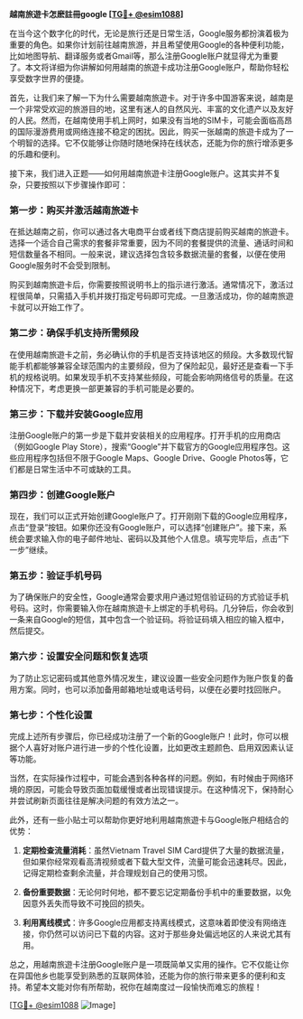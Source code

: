 **越南旅遊卡怎麽註冊google [[TG💪+ @esim1088](https://t.me/s/esim1088)]**

在当今这个数字化的时代，无论是旅行还是日常生活，Google服务都扮演着极为重要的角色。如果你计划前往越南旅游，并且希望使用Google的各种便利功能，比如地图导航、翻译服务或者Gmail等，那么注册Google账户就显得尤为重要了。本文将详细为你讲解如何用越南的旅遊卡成功注册Google账户，帮助你轻松享受数字世界的便捷。

首先，让我们来了解一下为什么需要越南旅遊卡。对于许多中国游客来说，越南是一个非常受欢迎的旅游目的地，这里有迷人的自然风光、丰富的文化遗产以及友好的人民。然而，在越南使用手机上网时，如果没有当地的SIM卡，可能会面临高昂的国际漫游费用或网络连接不稳定的困扰。因此，购买一张越南的旅遊卡成为了一个明智的选择。它不仅能够让你随时随地保持在线状态，还能为你的旅行增添更多的乐趣和便利。

接下来，我们进入正题——如何用越南旅遊卡注册Google账户。这其实并不复杂，只要按照以下步骤操作即可：

### **第一步：购买并激活越南旅遊卡**
在抵达越南之前，你可以通过各大电商平台或者线下商店提前购买越南的旅遊卡。选择一个适合自己需求的套餐非常重要，因为不同的套餐提供的流量、通话时间和短信数量各不相同。一般来说，建议选择包含较多数据流量的套餐，以便在使用Google服务时不会受到限制。

购买到越南旅遊卡后，你需要按照说明书上的指示进行激活。通常情况下，激活过程很简单，只需插入手机并拨打指定号码即可完成。一旦激活成功，你的越南旅遊卡就可以开始工作了。

### **第二步：确保手机支持所需频段**
在使用越南旅遊卡之前，务必确认你的手机是否支持该地区的频段。大多数现代智能手机都能够兼容全球范围内的主要频段，但为了保险起见，最好还是查看一下手机的规格说明。如果发现手机不支持某些频段，可能会影响网络信号的质量。在这种情况下，考虑更换一部更兼容的手机可能是必要的。

### **第三步：下载并安装Google应用**
注册Google账户的第一步是下载并安装相关的应用程序。打开手机的应用商店（例如Google Play Store），搜索“Google”并下载官方的Google应用程序包。这些应用程序包括但不限于Google Maps、Google Drive、Google Photos等，它们都是日常生活中不可或缺的工具。

### **第四步：创建Google账户**
现在，我们可以正式开始创建Google账户了。打开刚刚下载的Google应用程序，点击“登录”按钮。如果你还没有Google账户，可以选择“创建账户”。接下来，系统会要求输入你的电子邮件地址、密码以及其他个人信息。填写完毕后，点击“下一步”继续。

### **第五步：验证手机号码**
为了确保账户的安全性，Google通常会要求用户通过短信验证码的方式验证手机号码。这时，你需要输入你在越南旅遊卡上绑定的手机号码。几分钟后，你会收到一条来自Google的短信，其中包含一个验证码。将验证码填入相应的输入框中，然后提交。

### **第六步：设置安全问题和恢复选项**
为了防止忘记密码或其他意外情况发生，建议设置一些安全问题作为账户恢复的备用方案。同时，也可以添加备用邮箱地址或电话号码，以便在必要时找回账户。

### **第七步：个性化设置**
完成上述所有步骤后，你已经成功注册了一个新的Google账户！此时，你可以根据个人喜好对账户进行进一步的个性化设置，比如更改主题颜色、启用双因素认证等功能。

当然，在实际操作过程中，可能会遇到各种各样的问题。例如，有时候由于网络环境的原因，可能会导致页面加载缓慢或者出现错误提示。在这种情况下，保持耐心并尝试刷新页面往往是解决问题的有效方法之一。

此外，还有一些小贴士可以帮助你更好地利用越南旅遊卡与Google账户相结合的优势：

1. **定期检查流量消耗**：虽然Vietnam Travel SIM Card提供了大量的数据流量，但如果你经常观看高清视频或者下载大型文件，流量可能会迅速耗尽。因此，记得定期检查剩余流量，并合理规划自己的使用习惯。
   
2. **备份重要数据**：无论何时何地，都不要忘记定期备份手机中的重要数据，以免因意外丢失而导致不可挽回的损失。

3. **利用离线模式**：许多Google应用都支持离线模式，这意味着即使没有网络连接，你仍然可以访问已下载的内容。这对于那些身处偏远地区的人来说尤其有用。

总之，用越南旅遊卡注册Google账户是一项既简单又实用的操作。它不仅能让你在异国他乡也能享受到熟悉的互联网体验，还能为你的旅行带来更多的便利和支持。希望本文能对你有所帮助，祝你在越南度过一段愉快而难忘的旅程！

[[TG💪+ @esim1088](https://t.me/s/esim1088) ![Image](https://i.postimg.cc/4NQfJmqS/Snipaste-2025-05-13-00-14-12.png)]